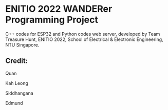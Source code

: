 # ENITIO 2022 WANDERer Programming Project

C++ codes for ESP32 and Python codes web server, developed by Team Treasure Hunt, ENITIO 2022, School of Electrical & Electronic Engineering, NTU Singapore.

## Credit:
Quan

Kah Leong

Siddhangana

Edmund
